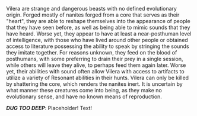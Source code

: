 Vilera are strange and dangerous beasts with no defined evolutionary origin. Forged mostly of nanites forged from a core that serves as their "heart", they are able to reshape themselves into the appearance of people that they have seen before, as well as being able to mimic sounds that they have heard. Worse yet, they appear to have at least a near-posthuman level of intelligence, with those who have lived around other people or obtained access to literature possessing the ability to speak by stringing the sounds they imitate together. For reasons unknown, they feed on the blood of posthumans, with some preferring to drain their prey in a single session, while others will leave they alive, to perhaps feed them again later. Worse yet, their abilities with sound often allow Vilera with access to artifacts to utilize a variety of Resonant abilities in their hunts. Vilera can only be killed by shattering the core, which renders the nanites inert. It is uncertain by what manner these creatures come into being, as they make no evolutionary sense, and have no known means of reproduction.

***DUG TOO DEEP***:
Placeholder! Text!